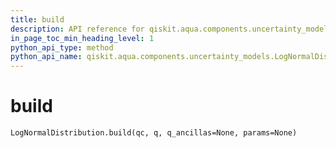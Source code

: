 ```yaml
---
title: build
description: API reference for qiskit.aqua.components.uncertainty_models.LogNormalDistribution.build
in_page_toc_min_heading_level: 1
python_api_type: method
python_api_name: qiskit.aqua.components.uncertainty_models.LogNormalDistribution.build
---
```


# build

<span id="qiskit.aqua.components.uncertainty_models.LogNormalDistribution.build" />

`LogNormalDistribution.build(qc, q, q_ancillas=None, params=None)`

